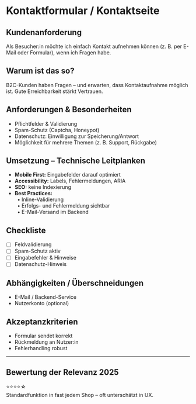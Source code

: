 # Kontaktformular / Kontaktseite

## Kundenanforderung  
Als Besucher:in möchte ich einfach Kontakt aufnehmen können (z. B. per E-Mail oder Formular), wenn ich Fragen habe.

## Warum ist das so?  
B2C-Kunden haben Fragen – und erwarten, dass Kontaktaufnahme möglich ist. Gute Erreichbarkeit stärkt Vertrauen.

## Anforderungen & Besonderheiten  
- Pflichtfelder & Validierung  
- Spam-Schutz (Captcha, Honeypot)  
- Datenschutz: Einwilligung zur Speicherung/Antwort  
- Möglichkeit für mehrere Themen (z. B. Support, Rückgabe)  

## Umsetzung – Technische Leitplanken  
- **Mobile First:** Eingabefelder darauf optimiert  
- **Accessibility:** Labels, Fehlermeldungen, ARIA  
- **SEO:** keine Indexierung  
- **Best Practices:**  
 • Inline-Validierung  
 • Erfolgs- und Fehlermeldung sichtbar  
 • E-Mail-Versand im Backend  

## Checkliste  
- [ ] Feldvalidierung  
- [ ] Spam-Schutz aktiv  
- [ ] Eingabefehler & Hinweise  
- [ ] Datenschutz-Hinweis  

## Abhängigkeiten / Überschneidungen  
- E-Mail / Backend-Service  
- Nutzerkonto (optional)  

## Akzeptanzkriterien  
- Formular sendet korrekt  
- Rückmeldung an Nutzer:in  
- Fehlerhandling robust  

---

## Bewertung der Relevanz 2025  
⭐⭐⭐⭐☆  
Standardfunktion in fast jedem Shop – oft unterschätzt in UX.  

